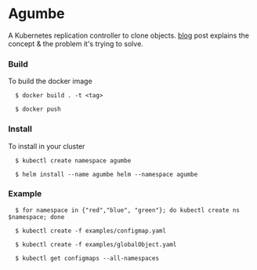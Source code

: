 # Agumbe
A Kubernetes replication controller to clone objects. [blog](https://medium.com/@savvythrough/agumbe-a-kubernetes-operator-to-create-globalsecrets-f73c19103141?source=friends_link&sk=ea432e64dba40cecbe17618e58e4c656) post explains the concept & the problem it's trying to solve.

### Build
To build the docker image
```
  $ docker build . -t <tag>

  $ docker push
```

### Install
To install in your cluster
```
  $ kubectl create namespace agumbe

  $ helm install --name agumbe helm --namespace agumbe
```

### Example
```
  $ for namespace in {"red","blue", "green"}; do kubectl create ns $namespace; done
  
  $ kubectl create -f examples/configmap.yaml
  
  $ kubectl create -f examples/globalObject.yaml

  $ kubectl get configmaps --all-namespaces
```
